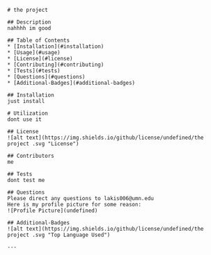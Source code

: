 

    # the project 

    ## Description
    nahhhh im good 

    ## Table of Contents
    * [Installation](#installation)
    * [Usage](#usage)
    * [License](#license)
    * [Contributing](#contributing)
    * [Tests](#tests)
    * [Questions](#questions)
    * [Additional-Badges](#additional-badges)
     
    ## Installation
    just install 

    # Utilization
    dont use it 

    ## License
    ![alt text](https://img.shields.io/github/license/undefined/the project .svg "License")

    ## Contributors
    me 

    ## Tests
    dont test me 

    ## Questions
    Please direct any questions to lakis006@umn.edu
    Here is my profile picture for some reason:
    ![Profile Picture](undefined)

    ## Additional-Badges 
    ![alt text](https://img.shields.io/github/license/undefined/the project .svg "Top Language Used")

    ---

    